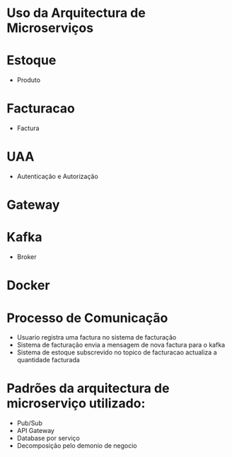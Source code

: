 # Uso da Arquitectura de Microserviços

# Estoque
   - Produto

# Facturacao
   - Factura

# UAA
  - Autenticação e Autorização

# Gateway

# Kafka
   - Broker

# Docker


# Processo de Comunicação 

 - Usuario registra uma factura no sistema de facturação
 - Sistema de facturação envia a mensagem de nova factura para o kafka
 - Sistema de estoque subscrevido no topico de facturacao actualiza a quantidade facturada

# Padrões da arquitectura de microserviço utilizado:

 - Pub/Sub
 - API Gateway
 - Database por serviço
 - Decomposição pelo demonio de negocio

